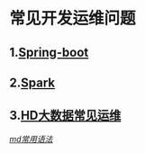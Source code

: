 # 常见开发运维问题
## 1.[Spring-boot](https://github.com/daemonman/itstory/blob/master/springboot/README.md)

## 2.[Spark](https://github.com/daemonman/itstory/blob/master/springboot/README.md)

## 3.[HD大数据常见运维](https://github.com/daemonman/itstory/blob/master/springboot/README.md)

*[md常用语法](https://github.com/guodongxiaren/README)*
